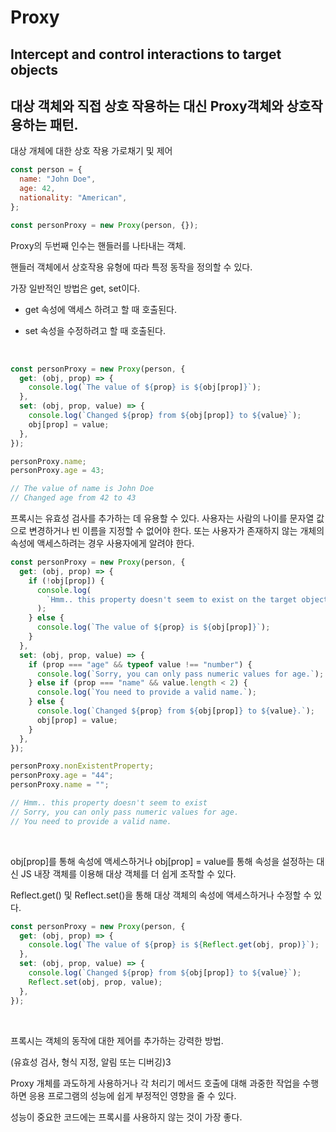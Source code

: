 # Proxy

## Intercept and control interactions to target objects

## 대상 객체와 직접 상호 작용하는 대신 Proxy객체와 상호작용하는 패턴.

대상 개체에 대한 상호 작용 가로채기 및 제어

```js
const person = {
  name: "John Doe",
  age: 42,
  nationality: "American",
};

const personProxy = new Proxy(person, {});
```

Proxy의 두번째 인수는 핸들러를 나타내는 객체.

핸들러 객체에서 상호작용 유형에 따라 특정 동작을 정의할 수 있다.

가장 일반적인 방법은 get, set이다.

- get
  속성에 액세스 하려고 할 때 호출된다.

- set
  속성을 수정하려고 할 때 호출된다.

<br>

```js
const personProxy = new Proxy(person, {
  get: (obj, prop) => {
    console.log(`The value of ${prop} is ${obj[prop]}`);
  },
  set: (obj, prop, value) => {
    console.log(`Changed ${prop} from ${obj[prop]} to ${value}`);
    obj[prop] = value;
  },
});

personProxy.name;
personProxy.age = 43;

// The value of name is John Doe
// Changed age from 42 to 43
```

프록시는 유효성 검사를 추가하는 데 유용할 수 있다.
사용자는 사람의 나이를 문자열 값으로 변경하거나 빈 이름을 지정할 수 없어야 한다.
또는 사용자가 존재하지 않는 개체의 속성에 액세스하려는 경우 사용자에게 알려야 한다.

```js
const personProxy = new Proxy(person, {
  get: (obj, prop) => {
    if (!obj[prop]) {
      console.log(
        `Hmm.. this property doesn't seem to exist on the target object`
      );
    } else {
      console.log(`The value of ${prop} is ${obj[prop]}`);
    }
  },
  set: (obj, prop, value) => {
    if (prop === "age" && typeof value !== "number") {
      console.log(`Sorry, you can only pass numeric values for age.`);
    } else if (prop === "name" && value.length < 2) {
      console.log(`You need to provide a valid name.`);
    } else {
      console.log(`Changed ${prop} from ${obj[prop]} to ${value}.`);
      obj[prop] = value;
    }
  },
});

personProxy.nonExistentProperty;
personProxy.age = "44";
personProxy.name = "";

// Hmm.. this property doesn't seem to exist
// Sorry, you can only pass numeric values for age.
// You need to provide a valid name.
```

<br>

obj[prop]를 통해 속성에 액세스하거나 obj[prop] = value를 통해 속성을 설정하는 대신 JS 내장 객체를 이용해 대상 객체를 더 쉽게 조작할 수 있다.

Reflect.get() 및 Reflect.set()을 통해 대상 객체의 속성에 액세스하거나 수정할 수 있다.

```js
const personProxy = new Proxy(person, {
  get: (obj, prop) => {
    console.log(`The value of ${prop} is ${Reflect.get(obj, prop)}`);
  },
  set: (obj, prop, value) => {
    console.log(`Changed ${prop} from ${obj[prop]} to ${value}`);
    Reflect.set(obj, prop, value);
  },
});
```

<br>

프록시는 객체의 동작에 대한 제어를 추가하는 강력한 방법.

(유효성 검사, 형식 지정, 알림 또는 디버깅)3

Proxy 개체를 과도하게 사용하거나 각 처리기 메서드 호출에 대해 과중한 작업을 수행하면 응용 프로그램의 성능에 쉽게 부정적인 영향을 줄 수 있다.

성능이 중요한 코드에는 프록시를 사용하지 않는 것이 가장 좋다.
